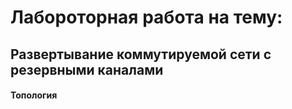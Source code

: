 # Лабороторная работа на тему:
## Развертывание коммутируемой сети с резервными каналами
#### Топология
